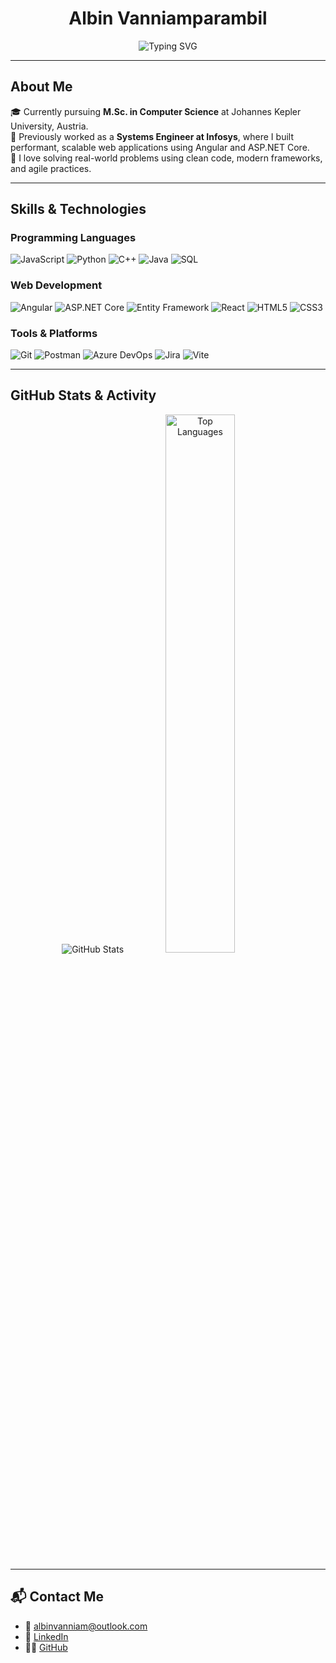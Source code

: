 <h1 align="center"> Albin Vanniamparambil </h1>
<p align="center">
  <img src="https://readme-typing-svg.demolab.com?font=Fira+Code&size=22&pause=1000&color=36BCF7&center=true&width=600&lines=MSc+Computer+Science+Student;Full+Stack+Developer;Tech+Enthusiast" alt="Typing SVG" />
</p>



---

##  About Me

🎓 Currently pursuing **M.Sc. in Computer Science** at Johannes Kepler University, Austria.  
💼 Previously worked as a **Systems Engineer at Infosys**, where I built performant, scalable web applications using Angular and ASP.NET Core.  
🧠 I love solving real-world problems using clean code, modern frameworks, and agile practices.

---

##  Skills & Technologies

### Programming Languages
![JavaScript](https://img.shields.io/badge/JavaScript-F7DF1E?style=flat&logo=javascript&logoColor=black)
![Python](https://img.shields.io/badge/Python-3670A0?style=flat&logo=python&logoColor=white)
![C++](https://img.shields.io/badge/C++-00599C?style=flat&logo=c%2B%2B&logoColor=white)
![Java](https://img.shields.io/badge/Java-ED8B00?style=flat&logo=java&logoColor=white)
![SQL](https://img.shields.io/badge/SQL-4479A1?style=flat&logo=postgresql&logoColor=white)

### Web Development
![Angular](https://img.shields.io/badge/Angular-DD0031?style=flat&logo=angular&logoColor=white)
![ASP.NET Core](https://img.shields.io/badge/ASP.NET_Core-512BD4?style=flat&logo=.net&logoColor=white)
![Entity Framework](https://img.shields.io/badge/Entity_Framework_Core-512BD4?style=flat&logo=.net&logoColor=white)
![React](https://img.shields.io/badge/React-20232A?style=flat&logo=react&logoColor=61DAFB)
![HTML5](https://img.shields.io/badge/HTML5-E34F26?style=flat&logo=html5&logoColor=white)
![CSS3](https://img.shields.io/badge/CSS3-1572B6?style=flat&logo=css3&logoColor=white)

### Tools & Platforms
![Git](https://img.shields.io/badge/Git-F05032?style=flat&logo=git&logoColor=white)
![Postman](https://img.shields.io/badge/Postman-FF6C37?style=flat&logo=postman&logoColor=white)
![Azure DevOps](https://img.shields.io/badge/Azure_DevOps-0078D7?style=flat&logo=azure-devops&logoColor=white)
![Jira](https://img.shields.io/badge/Jira-0052CC?style=flat&logo=jira&logoColor=white)
![Vite](https://img.shields.io/badge/Vite-646CFF?style=flat&logo=vite&logoColor=white)

---

##  GitHub Stats & Activity

<p align="center">
  <img src="https://github-readme-stats.vercel.app/api?username=albinvanniam&count_private=true&show_icons=true&theme=radical&cache_buster=1715600001" alt="GitHub Stats" />
  <img src="https://github-readme-stats.vercel.app/api/top-langs/?username=albinvanniam&layout=compact&theme=radical&cache_buster=1715600001" width="47%" alt="Top Languages" />
</p>


---

## 📬 Contact Me

- 💌 [albinvanniam@outlook.com](mailto:albinvanniam@outlook.com)  
- 💼 [LinkedIn](https://www.linkedin.com/in/albinvanniam)  
- 🧑‍💻 [GitHub](https://github.com/albinvanniam) 
